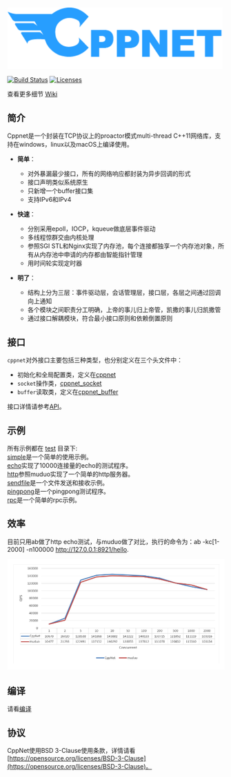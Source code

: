 <p align="left"><img width="500" src="./doc/image/logo.png" alt="cppnet logo"></p>

<p align="left">
    <a href="https://travis-ci.org/caozhiyi/CppNet"><img src="https://travis-ci.org/caozhiyi/CppNet.svg?branch=master" alt="Build Status"></a>
    <a href="https://opensource.org/licenses/BSD-3-Clause"><img src="https://img.shields.io/badge/license-bsd-orange.svg" alt="Licenses"></a>
</p> 

查看更多细节 [Wiki](https://github.com/caozhiyi/CppNet/wiki)

## 简介

Cppnet是一个封装在TCP协议上的proactor模式multi-thread C++11网络库，支持在windows，linux以及macOS上编译使用。     
 - **简单**：   
    + 对外暴漏最少接口，所有的网络响应都封装为异步回调的形式
    + 接口声明类似系统原生
    + 只新增一个buffer接口集
    + 支持IPv6和IPv4

- **快速**：    
    + 分别采用epoll，IOCP，kqueue做底层事件驱动
    + 多线程惊群交由内核处理
    + 参照SGI STL和Nginx实现了内存池，每个连接都独享一个内存池对象，所有从内存池中申请的内存都由智能指针管理
    + 用时间轮实现定时器

- **明了**： 
    + 结构上分为三层：事件驱动层，会话管理层，接口层，各层之间通过回调向上通知
    + 各个模块之间职责分工明确，上帝的事儿归上帝管，凯撒的事儿归凯撒管
    + 通过接口解耦模块，符合最小接口原则和依赖倒置原则

## 接口

`cppnet`对外接口主要包括三种类型，也分别定义在三个头文件中：
- 初始化和全局配置类，定义在[cppnet](/include/cppnet.h)
- `socket`操作类，[cppnet_socket](/include/cppnet_socket.h)
- `buffer`读取类，定义在[cppnet_buffer](/include/cppnet_buffer.h)
   
接口详情请参考[API](/doc/api/api_cn.md)。

## 示例

所有示例都在 [test](/test) 目录下:   
[simple](/test/simple)是一个简单的使用示例。   
[echo](/test/echo)实现了10000连接量的echo的测试程序。   
[http](/test/http)参照muduo实现了一个简单的http服务器。   
[sendfile](/test/sendfile)是一个文件发送和接收示例。   
[pingpong](/test/pingpong)是一个pingpong测试程序。   
[rpc](/test/rpc)是一个简单的rpc示例。   

## 效率
目前只用ab做了http echo测试，与muduo做了对比，执行的命令为：ab -kc[1-2000] -n100000 http://127.0.0.1:8921/hello.
<p align="left"><img width="896" src="./doc/image/muduo_vs_cppnet.png" alt="mudo vs cppnet"></p>


## 编译

请看[编译](/doc/build/build_cn.md)

## 协议

CppNet使用BSD 3-Clause使用条款，详情请看[https://opensource.org/licenses/BSD-3-Clause](https://opensource.org/licenses/BSD-3-Clause)。
